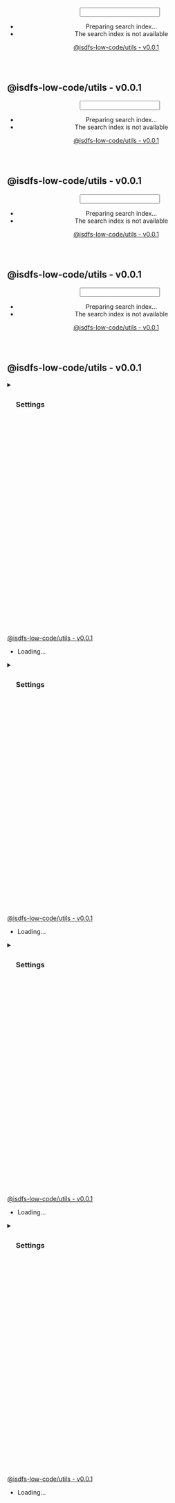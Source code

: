 
<!DOCTYPE html><h
<!DOCTYPE html><html class="default" lang="en"><head><meta charset="utf-8"/><meta http-equiv="x-ua-compatible" content="IE=edge"/><title>@isdfs-low-code/utils - v0.0.1</title><meta name="description" content="Documentation for @isdfs-low-code/utils"/><meta name="viewport" content="width=device-width, initial-scale=1"/><link rel="stylesheet" href="assets/style.css"/><link rel="stylesheet" href="assets/highlight.css"/><script defer src="assets/main.js"></script><script async src="assets/icons.js" id="tsd-icons-script"></script><script async src="assets/search.js" id="tsd-search-script"></script><script async src="assets/navigation.js" id="tsd-nav-script"></script></head><body><script>document.documentElement.dataset.theme = localStorage.getItem("tsd-theme") || "os";document.body.style.display="none";setTimeout(() => app?app.showPage():document.body.style.removeProperty("display"),500)</script><header class="tsd-page-toolbar"><div class="tsd-toolbar-contents container"><div class="table-cell" id="tsd-search" data-base="."><div class="field"><label for="tsd-search-field" class="tsd-widget tsd-toolbar-icon search no-caption"><svg width="16" height="16" viewBox="0 0 16 16" fill="none"><use href="assets/icons.svg#icon-search"></use></svg></label><input type="text" id="tsd-search-field" aria-label="Search"/></div><div class="field"><div id="tsd-toolbar-links"></div></div><ul class="results"><li class="state loading">Preparing search index...</li><li class="state failure">The search index is not available</li></ul><a href="index.html" class="title">@isdfs-low-code/utils - v0.0.1</a></div><div class="table-cell" id="tsd-widgets"><a href="#" class="tsd-widget tsd-toolbar-icon menu no-caption" data-toggle="menu" aria-label="Menu"><svg width="16" height="16" viewBox="0 0 16 16" fill="none"><use href="assets/icons.svg#icon-menu"></use></svg></a></div></div></header><div class="container container-main"><div class="col-content"><div class="tsd-page-title"><h2>@isdfs-low-code/utils - v0.0.1</h2></div><div class="tsd-panel tsd-typography"><!DOCTYPE html><h
<!DOCTYPE html><html class="default" lang="en"><head><meta charset="utf-8"/><meta http-equiv="x-ua-compatible" content="IE=edge"/><title>@isdfs-low-code/utils - v0.0.1</title><meta name="description" content="Documentation for @isdfs-low-code/utils"/><meta name="viewport" content="width=device-width, initial-scale=1"/><link rel="stylesheet" href="assets/style.css"/><link rel="stylesheet" href="assets/highlight.css"/><script defer src="assets/main.js"></script><script async src="assets/icons.js" id="tsd-icons-script"></script><script async src="assets/search.js" id="tsd-search-script"></script><script async src="assets/navigation.js" id="tsd-nav-script"></script></head><body><script>document.documentElement.dataset.theme = localStorage.getItem("tsd-theme") || "os";document.body.style.display="none";setTimeout(() => app?app.showPage():document.body.style.removeProperty("display"),500)</script><header class="tsd-page-toolbar"><div class="tsd-toolbar-contents container"><div class="table-cell" id="tsd-search" data-base="."><div class="field"><label for="tsd-search-field" class="tsd-widget tsd-toolbar-icon search no-caption"><svg width="16" height="16" viewBox="0 0 16 16" fill="none"><use href="assets/icons.svg#icon-search"></use></svg></label><input type="text" id="tsd-search-field" aria-label="Search"/></div><div class="field"><div id="tsd-toolbar-links"></div></div><ul class="results"><li class="state loading">Preparing search index...</li><li class="state failure">The search index is not available</li></ul><a href="index.html" class="title">@isdfs-low-code/utils - v0.0.1</a></div><div class="table-cell" id="tsd-widgets"><a href="#" class="tsd-widget tsd-toolbar-icon menu no-caption" data-toggle="menu" aria-label="Menu"><svg width="16" height="16" viewBox="0 0 16 16" fill="none"><use href="assets/icons.svg#icon-menu"></use></svg></a></div></div></header><div class="container container-main"><div class="col-content"><div class="tsd-page-title"><h2>@isdfs-low-code/utils - v0.0.1</h2></div><div class="tsd-panel tsd-typography"><!DOCTYPE html><h
<!DOCTYPE html><html class="default" lang="en"><head><meta charset="utf-8"/><meta http-equiv="x-ua-compatible" content="IE=edge"/><title>@isdfs-low-code/utils - v0.0.1</title><meta name="description" content="Documentation for @isdfs-low-code/utils"/><meta name="viewport" content="width=device-width, initial-scale=1"/><link rel="stylesheet" href="assets/style.css"/><link rel="stylesheet" href="assets/highlight.css"/><script defer src="assets/main.js"></script><script async src="assets/icons.js" id="tsd-icons-script"></script><script async src="assets/search.js" id="tsd-search-script"></script><script async src="assets/navigation.js" id="tsd-nav-script"></script></head><body><script>document.documentElement.dataset.theme = localStorage.getItem("tsd-theme") || "os";document.body.style.display="none";setTimeout(() => app?app.showPage():document.body.style.removeProperty("display"),500)</script><header class="tsd-page-toolbar"><div class="tsd-toolbar-contents container"><div class="table-cell" id="tsd-search" data-base="."><div class="field"><label for="tsd-search-field" class="tsd-widget tsd-toolbar-icon search no-caption"><svg width="16" height="16" viewBox="0 0 16 16" fill="none"><use href="assets/icons.svg#icon-search"></use></svg></label><input type="text" id="tsd-search-field" aria-label="Search"/></div><div class="field"><div id="tsd-toolbar-links"></div></div><ul class="results"><li class="state loading">Preparing search index...</li><li class="state failure">The search index is not available</li></ul><a href="index.html" class="title">@isdfs-low-code/utils - v0.0.1</a></div><div class="table-cell" id="tsd-widgets"><a href="#" class="tsd-widget tsd-toolbar-icon menu no-caption" data-toggle="menu" aria-label="Menu"><svg width="16" height="16" viewBox="0 0 16 16" fill="none"><use href="assets/icons.svg#icon-menu"></use></svg></a></div></div></header><div class="container container-main"><div class="col-content"><div class="tsd-page-title"><h2>@isdfs-low-code/utils - v0.0.1</h2></div><div class="tsd-panel tsd-typography"><!DOCTYPE html><html class="default" lang="en"><head><meta charset="utf-8"/><meta http-equiv="x-ua-compatible" content="IE=edge"/><title>@isdfs-low-code/utils - v0.0.1</title><meta name="description" content="Documentation for @isdfs-low-code/utils"/><meta name="viewport" content="width=device-width, initial-scale=1"/><link rel="stylesheet" href="assets/style.css"/><link rel="stylesheet" href="assets/highlight.css"/><script defer src="assets/main.js"></script><script async src="assets/icons.js" id="tsd-icons-script"></script><script async src="assets/search.js" id="tsd-search-script"></script><script async src="assets/navigation.js" id="tsd-nav-script"></script></head><body><script>document.documentElement.dataset.theme = localStorage.getItem("tsd-theme") || "os";document.body.style.display="none";setTimeout(() => app?app.showPage():document.body.style.removeProperty("display"),500)</script><header class="tsd-page-toolbar"><div class="tsd-toolbar-contents container"><div class="table-cell" id="tsd-search" data-base="."><div class="field"><label for="tsd-search-field" class="tsd-widget tsd-toolbar-icon search no-caption"><svg width="16" height="16" viewBox="0 0 16 16" fill="none"><use href="assets/icons.svg#icon-search"></use></svg></label><input type="text" id="tsd-search-field" aria-label="Search"/></div><div class="field"><div id="tsd-toolbar-links"></div></div><ul class="results"><li class="state loading">Preparing search index...</li><li class="state failure">The search index is not available</li></ul><a href="index.html" class="title">@isdfs-low-code/utils - v0.0.1</a></div><div class="table-cell" id="tsd-widgets"><a href="#" class="tsd-widget tsd-toolbar-icon menu no-caption" data-toggle="menu" aria-label="Menu"><svg width="16" height="16" viewBox="0 0 16 16" fill="none"><use href="assets/icons.svg#icon-menu"></use></svg></a></div></div></header><div class="container container-main"><div class="col-content"><div class="tsd-page-title"><h2>@isdfs-low-code/utils - v0.0.1</h2></div><div class="tsd-panel tsd-typography"></div></div><div class="col-sidebar"><div class="page-menu"><div class="tsd-navigation settings"><details class="tsd-accordion"><summary class="tsd-accordion-summary"><h3><svg width="20" height="20" viewBox="0 0 24 24" fill="none"><use href="assets/icons.svg#icon-chevronDown"></use></svg>Settings</h3></summary><div class="tsd-accordion-details"><div class="tsd-filter-visibility"><span class="settings-label">Member Visibility</span><ul id="tsd-filter-options"><li class="tsd-filter-item"><label class="tsd-filter-input"><input type="checkbox" id="tsd-filter-inherited" name="inherited" checked/><svg width="32" height="32" viewBox="0 0 32 32" aria-hidden="true"><rect class="tsd-checkbox-background" width="30" height="30" x="1" y="1" rx="6" fill="none"></rect><path class="tsd-checkbox-checkmark" d="M8.35422 16.8214L13.2143 21.75L24.6458 10.25" stroke="none" stroke-width="3.5" stroke-linejoin="round" fill="none"></path></svg><span>Inherited</span></label></li></ul></div><div class="tsd-theme-toggle"><label class="settings-label" for="tsd-theme">Theme</label><select id="tsd-theme"><option value="os">OS</option><option value="light">Light</option><option value="dark">Dark</option></select></div></div></details></div></div><div class="site-menu"><nav class="tsd-navigation"><a href="modules.html" class="current"><svg class="tsd-kind-icon" viewBox="0 0 24 24"><use href="assets/icons.svg#icon-1"></use></svg><span>@isdfs-low-code/utils - v0.0.1</span></a><ul class="tsd-small-nested-navigation" id="tsd-nav-container" data-base="."><li>Loading...</li></ul></nav></div></div></div><footer></footer><div class="overlay"></div></body></html></div></div><div class="col-sidebar"><div class="page-menu"><div class="tsd-navigation settings"><details class="tsd-accordion"><summary class="tsd-accordion-summary"><h3><svg width="20" height="20" viewBox="0 0 24 24" fill="none"><use href="assets/icons.svg#icon-chevronDown"></use></svg>Settings</h3></summary><div class="tsd-accordion-details"><div class="tsd-filter-visibility"><span class="settings-label">Member Visibility</span><ul id="tsd-filter-options"><li class="tsd-filter-item"><label class="tsd-filter-input"><input type="checkbox" id="tsd-filter-inherited" name="inherited" checked/><svg width="32" height="32" viewBox="0 0 32 32" aria-hidden="true"><rect class="tsd-checkbox-background" width="30" height="30" x="1" y="1" rx="6" fill="none"></rect><path class="tsd-checkbox-checkmark" d="M8.35422 16.8214L13.2143 21.75L24.6458 10.25" stroke="none" stroke-width="3.5" stroke-linejoin="round" fill="none"></path></svg><span>Inherited</span></label></li></ul></div><div class="tsd-theme-toggle"><label class="settings-label" for="tsd-theme">Theme</label><select id="tsd-theme"><option value="os">OS</option><option value="light">Light</option><option value="dark">Dark</option></select></div></div></details></div></div><div class="site-menu"><nav class="tsd-navigation"><a href="modules.html" class="current"><svg class="tsd-kind-icon" viewBox="0 0 24 24"><use href="assets/icons.svg#icon-1"></use></svg><span>@isdfs-low-code/utils - v0.0.1</span></a><ul class="tsd-small-nested-navigation" id="tsd-nav-container" data-base="."><li>Loading...</li></ul></nav></div></div></div><footer></footer><div class="overlay"></div></body></html></div></div><div class="col-sidebar"><div class="page-menu"><div class="tsd-navigation settings"><details class="tsd-accordion"><summary class="tsd-accordion-summary"><h3><svg width="20" height="20" viewBox="0 0 24 24" fill="none"><use href="assets/icons.svg#icon-chevronDown"></use></svg>Settings</h3></summary><div class="tsd-accordion-details"><div class="tsd-filter-visibility"><span class="settings-label">Member Visibility</span><ul id="tsd-filter-options"><li class="tsd-filter-item"><label class="tsd-filter-input"><input type="checkbox" id="tsd-filter-inherited" name="inherited" checked/><svg width="32" height="32" viewBox="0 0 32 32" aria-hidden="true"><rect class="tsd-checkbox-background" width="30" height="30" x="1" y="1" rx="6" fill="none"></rect><path class="tsd-checkbox-checkmark" d="M8.35422 16.8214L13.2143 21.75L24.6458 10.25" stroke="none" stroke-width="3.5" stroke-linejoin="round" fill="none"></path></svg><span>Inherited</span></label></li></ul></div><div class="tsd-theme-toggle"><label class="settings-label" for="tsd-theme">Theme</label><select id="tsd-theme"><option value="os">OS</option><option value="light">Light</option><option value="dark">Dark</option></select></div></div></details></div></div><div class="site-menu"><nav class="tsd-navigation"><a href="modules.html" class="current"><svg class="tsd-kind-icon" viewBox="0 0 24 24"><use href="assets/icons.svg#icon-1"></use></svg><span>@isdfs-low-code/utils - v0.0.1</span></a><ul class="tsd-small-nested-navigation" id="tsd-nav-container" data-base="."><li>Loading...</li></ul></nav></div></div></div><footer></footer><div class="overlay"></div></body></html></div></div><div class="col-sidebar"><div class="page-menu"><div class="tsd-navigation settings"><details class="tsd-accordion"><summary class="tsd-accordion-summary"><h3><svg width="20" height="20" viewBox="0 0 24 24" fill="none"><use href="assets/icons.svg#icon-chevronDown"></use></svg>Settings</h3></summary><div class="tsd-accordion-details"><div class="tsd-filter-visibility"><span class="settings-label">Member Visibility</span><ul id="tsd-filter-options"><li class="tsd-filter-item"><label class="tsd-filter-input"><input type="checkbox" id="tsd-filter-inherited" name="inherited" checked/><svg width="32" height="32" viewBox="0 0 32 32" aria-hidden="true"><rect class="tsd-checkbox-background" width="30" height="30" x="1" y="1" rx="6" fill="none"></rect><path class="tsd-checkbox-checkmark" d="M8.35422 16.8214L13.2143 21.75L24.6458 10.25" stroke="none" stroke-width="3.5" stroke-linejoin="round" fill="none"></path></svg><span>Inherited</span></label></li></ul></div><div class="tsd-theme-toggle"><label class="settings-label" for="tsd-theme">Theme</label><select id="tsd-theme"><option value="os">OS</option><option value="light">Light</option><option value="dark">Dark</option></select></div></div></details></div></div><div class="site-menu"><nav class="tsd-navigation"><a href="modules.html" class="current"><svg class="tsd-kind-icon" viewBox="0 0 24 24"><use href="assets/icons.svg#icon-1"></use></svg><span>@isdfs-low-code/utils - v0.0.1</span></a><ul class="tsd-small-nested-navigation" id="tsd-nav-container" data-base="."><li>Loading...</li></ul></nav></div></div></div><footer></footer><div class="overlay"></div></body></html>



